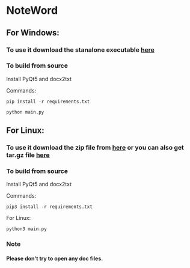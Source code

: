 # NoteWord

## For Windows:

### To use it download the stanalone executable [here](https://github.com/Harsh-0986/NoteWord/releases/download/v1.0.1/main.exe)

### To build from source

Install PyQt5 and docx2txt 

Commands:

```
pip install -r requirements.txt
```

```
python main.py
```

## For Linux:

### To use it download the zip file from [here](https://github.com/Harsh-0986/NoteWord/archive/refs/tags/v1.0.1.zip) or you can also get tar.gz file [here](https://github.com/Harsh-0986/NoteWord/archive/refs/tags/v1.0.1.tar.gz)

### To build from source

Install PyQt5 and docx2txt 

Commands:

```
pip3 install -r requirements.txt
```

For Linux:
```
python3 main.py
```

### Note
#### Please don't try to open any doc files.
